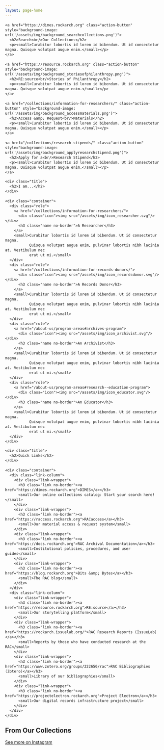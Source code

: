 ```yaml
---
layout: page-home
---
```


<section class="rac-call-to-action">
  <div class="container">

    <a href="https://dimes.rockarch.org" class="action-button" style="background-image: url('/assets/img/background_searchcollections.png')">
      <h2>Search<br/>Our Collections</h2>
      <p><small>Curabitur lobortis id lorem id bibendum. Ut id consectetur magna. Quisque volutpat augue enim.</small></p>
    </a>

    <a href="https://resource.rockarch.org" class="action-button" style="background-image: url('/assets/img/background_storiesofphilanthropy.png')">
      <h2>RE:source<br/>Stories of Philanthropy</h2>
      <p><small>Curabitur lobortis id lorem id bibendum. Ut id consectetur magna. Quisque volutpat augue enim.</small></p>
    </a>

    <a href="/collections/information-for-researchers/" class="action-button" style="background-image: url('/assets/img/background_accessmaterials.png')">
      <h2>Access &amp; Request<br/>Materials</h2>
      <p><small>Curabitur lobortis id lorem id bibendum. Ut id consectetur magna. Quisque volutpat augue enim.</small></p>
    </a>

    <a href="/collections/research-stipends/" class="action-button" style="background-image: url('/assets/img/background_applyresearchstipend.png')">
      <h2>Apply for a<br/>Research Stipend</h2>
      <p><small>Curabitur lobortis id lorem id bibendum. Ut id consectetur magna. Quisque volutpat augue enim.</small></p>
    </a>

  </div>
</section>

<section class="rac-roles border-top">
  <div class="container">

    <div class="title">
      <h2>I am...</h2>
    </div>

    <div class="container">
      <div class="role">
        <a href="/collections/information-for-researchers/">
          <div class="icon"><img src="/assets/img/icon_researcher.svg"/></div>
          <h3 class="name no-border">A Researcher</h3>
        </a>
        <small>Curabitur lobortis id lorem id bibendum. Ut id consectetur magna.
               Quisque volutpat augue enim, pulvinar lobortis nibh lacinia at. Vestibulum nec
               erat ut mi.</small>
      </div>
      <div class="role">
        <a href="/collections/information-for-records-donors/">
          <div class="icon"><img src="/assets/img/icon_recordsdonor.svg"/></div>
          <h3 class="name no-border">A Records Donor</h3>
        </a>
        <small>Curabitur lobortis id lorem id bibendum. Ut id consectetur magna.
               Quisque volutpat augue enim, pulvinar lobortis nibh lacinia at. Vestibulum nec
               erat ut mi.</small>
      </div>
      <div class="role">
        <a href="/about-us/program-areas#archives-program">
          <div class="icon"><img src="/assets/img/icon_archivist.svg"/></div>
          <h3 class="name no-border">An Archivist</h3>
        </a>
        <small>Curabitur lobortis id lorem id bibendum. Ut id consectetur magna.
               Quisque volutpat augue enim, pulvinar lobortis nibh lacinia at. Vestibulum nec
               erat ut mi.</small>
      </div>
      <div class="role">
        <a href="/about-us/program-areas#research--education-program">
          <div class="icon"><img src="/assets/img/icon_educator.svg"/></div>
          <h3 class="name no-border">An Educator</h3>
        </a>
        <small>Curabitur lobortis id lorem id bibendum. Ut id consectetur magna.
               Quisque volutpat augue enim, pulvinar lobortis nibh lacinia at. Vestibulum nec
               erat ut mi.</small>
      </div>
    </div>
  </div>
</section>

<section class="rac-quicklinks border-top">
  <div class="container">

    <div class="title">
      <h2>Quick Links</h2>
    </div>

    <div class="container">
      <div class="link-column">
        <div class="link-wrapper">
          <h3 class="link no-border"><a href="https://dimes.rockarch.org">DIMES</a></h3>
          <small>Our online collections catalog: Start your search here!</small>
        </div>
        <div class="link-wrapper">
          <h3 class="link no-border"><a href="https://raccess.rockarch.org">RACaccess</a></h3>
          <small>Our material access & request system</small>
        </div>
        <div class="link-wrapper">
          <h3 class="link no-border"><a href="https://docs.rockarch.org">RAC Archival Documentation</a></h3>
          <small>Institutional policies, procedures, and user guides</small>
        </div>
        <div class="link-wrapper">
          <h3 class="link no-border"><a href="https://blog.rockarch.org">Bits &amp; Bytes</a></h3>
          <small>The RAC blog</small>
        </div>
      </div>
      <div class="link-column">
        <div class="link-wrapper">
          <h3 class="link no-border"><a href="https://resource.rockarch.org">RE:source</a></h3>
          <small>Our storytelling platform</small>
        </div>
        <div class="link-wrapper">
          <h3 class="link no-border"><a href="https://rockarch.issuelab.org/">RAC Research Reports (IssueLab)</a></h3>
          <small>Reports by those who have conducted research at the RAC</small>
        </div>
        <div class="link-wrapper">
          <h3 class="link no-border"><a href="https://www.zotero.org/groups/222650/rac">RAC Bibliographies (Zotero)</a></h3>
          <small>Library of our bibliographies</small>
        </div>
        <div class="link-wrapper">
          <h3 class="link no-border"><a href="https://projectelectron.rockarch.org">Project Electron</a></h3>
          <small>Our digital records infrastructure project</small>
        </div>
      </div>
    </div>
  </div>
</section>

<section class="rac-instagram">
  <div class="container">
    <h2 class="title no-border">From Our Collections</h2>
    <div class="instagram-posts"></div>
    <a class="light" href="https://www.instagram.com/rockefellerarchivecenter">See more on Instagram</a>
  </div>
</section>
